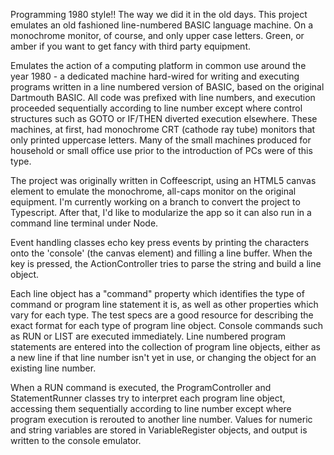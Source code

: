 Programming 1980 style!! The way we did it in the old days. This project
emulates an old fashioned line-numbered BASIC language machine. On a monochrome
monitor, of course, and only upper case letters. Green, or amber if you want to
get fancy with third party equipment.

Emulates the action of a computing platform in common use around the year
1980 - a dedicated machine hard-wired for writing and executing programs
written in a line numbered version of BASIC, based on the original Dartmouth
BASIC. All code was prefixed with line numbers, and execution proceeded
sequentially according to line number except where control structures such as
GOTO or IF/THEN diverted execution elsewhere. These machines, at first, had
monochrome CRT (cathode ray tube) monitors that only printed uppercase letters.
Many of the small machines produced for household or small office use prior to
the introduction of PCs were of this type.

The project was originally written in Coffeescript, using an HTML5 canvas
element to emulate the monochrome, all-caps monitor on the original equipment.
I'm currently working on a branch to convert the project to Typescript. After
that, I'd like to modularize the app so it can also run in a command line
terminal under Node.

Event handling classes echo key press events by printing the characters onto the
'console' (the canvas element) and filling a line buffer. When the <enter> key
is pressed, the ActionController tries to parse the string and build a line object.

Each line object has a "command" property which identifies the type of
command or program line statement it is, as well as other properties which
vary for each type. The test specs are a good resource for describing the
exact format for each type of program line object. Console commands such as
RUN or LIST are executed immediately. Line numbered program statements are
entered into the collection of program line objects, either as a new line if
that line number isn't yet in use, or changing the object for an existing
line number.

When a RUN command is executed, the ProgramController and StatementRunner
classes try to interpret each program line object, accessing them sequentially
according to line number except where program execution is rerouted to
another line number. Values for numeric and string variables are stored in
VariableRegister objects, and output is written to the console emulator.
